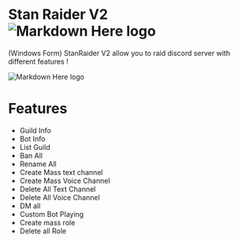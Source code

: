 # Stan Raider V2 ![Markdown Here logo](https://cdn.discordapp.com/attachments/698652175882125405/726843684083204156/T-3Fo_stan-ConvertImage.png) 
(Windows Form) StanRaider V2 allow you to raid discord server with different features ! 

![Markdown Here logo](https://media.giphy.com/media/TKdK02I96LwawPEQSw/giphy.gif) 

# Features 

* Guild Info
* Bot Info
* List Guild
* Ban All 
* Rename All
* Create Mass text channel
* Create Mass Voice Channel
* Delete All Text Channel
* Delete All Voice Channel
* DM all
* Custom Bot Playing
* Create mass role
* Delete all Role
